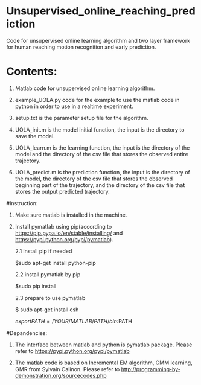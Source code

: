 # Unsupervised_online_reaching_prediction
Code for unsupervised online learning algorithm and two layer framework for human reaching motion recognition and early prediction.

# Contents:
1. Matlab code for unsupervised online learning algorithm.

2. example_UOLA.py code for the example to use the matlab code in python in order to use in a realtime experiment.

3. setup.txt is the parameter setup file for the algorithm.

4. UOLA_init.m is the model initial function, the input is the directory to save the model.

5. UOLA_learn.m is the learning function, the input is the directory of the model and the directory of the csv file that stores the observed entire trajectory.

6. UOLA_predict.m is the prediction function, the input is the directory of the model, the directory of the csv file that stores the observed beginning part of the trajectory, and the directory of the csv file that stores the output predicted trajectory.

#Instruction:
1. Make sure matlab is installed in the machine.

2. Install pymatlab using pip(according to https://pip.pypa.io/en/stable/installing/ and https://pypi.python.org/pypi/pymatlab).

      2.1 install pip if needed
      
      $sudo apt-get install python-pip
      
      2.2 install pymatlab by pip
      
      $sudo pip install 

      2.3 prepare to use pymatlab
      
      $ sudo apt-get install csh
  
      $export PATH=/YOUR/MATLAB/PATH/bin:$PATH


#Depandencies:

1. The interface between matlab and python is pymatlab package. Please refer to https://pypi.python.org/pypi/pymatlab

2. The matlab code is based on Incremental EM algorithm, GMM learning, GMR from Sylvain Calinon. Please refer to http://programming-by-demonstration.org/sourcecodes.php
  

